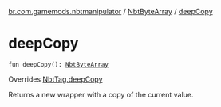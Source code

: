 [br.com.gamemods.nbtmanipulator](../index.md) / [NbtByteArray](index.md) / [deepCopy](./deep-copy.md)

# deepCopy

`fun deepCopy(): `[`NbtByteArray`](index.md)

Overrides [NbtTag.deepCopy](../-nbt-tag/deep-copy.md)

Returns a new wrapper with a copy of the current value.


